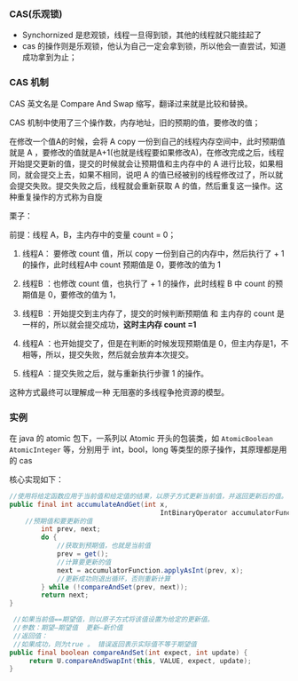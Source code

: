 ### CAS(乐观锁)

- Synchornized 是悲观锁，线程一旦得到锁，其他的线程就只能挂起了
- cas 的操作则是乐观锁，他认为自己一定会拿到锁，所以他会一直尝试，知道成功拿到为止；



### CAS 机制

CAS 英文名是 Compare And Swap 缩写，翻译过来就是比较和替换。

CAS 机制中使用了三个操作数，内存地址，旧的预期的值，要修改的值；

在修改一个值A的时候，会将 A copy 一份到自己的线程内存空间中，此时预期值就是 A ，要修改的值就是A+1(也就是线程要如果修改A)，在修改完成之后，线程开始提交更新的值，提交的时候就会让预期值和主内存中的 A 进行比较，如果相同，就会提交上去，如果不相同，说吧 A 的值已经被别的线程修改过了，所以就会提交失败。提交失败之后，线程就会重新获取 A 的值，然后重复这一操作。这种重复操作的方式称为自旋

栗子：

前提：线程 A，B，主内存中的变量 count = 0；

1. 线程A： 要修改 count 值，所以 copy 一份到自己的内存中，然后执行了 + 1 的操作，此时线程A中 count 预期值是 0，要修改的值为 1

2. 线程B ：也修改 count 值，也执行了 + 1 的操作，此时线程 B 中 count 的预期值是 0，要修改的值为 1，

3. 线程B ：开始提交到主内存了，提交的时候判断预期值 和 主内存的 count 是一样的，所以就会提交成功，**这时主内存 count =1**

4. 线程A ：也开始提交了，但是在判断的时候发现预期值是 0，但主内存是1，不相等，所以，提交失败，然后就会放弃本次提交。

5. 线程A ：提交失败之后，就与重新执行步骤 1 的操作。



这种方式最终可以理解成一种 无阻塞的多线程争抢资源的模型。



### 实例

在 java 的 atomic 包下，一系列以 Atomic 开头的包装类，如 `AtomicBoolean` `AtomicInteger` 等，分别用于 int，bool，long 等类型的原子操作，其原理都是用的 cas

核心实现如下：

```java
//使用将给定函数应用于当前值和给定值的结果，以原子方式更新当前值，并返回更新后的值。 该函数应无副作用，因为当尝试更新由于线程间争用而失败时，可能会重新应用该函数。 应用该函数时，将当前值作为其第一个参数，并将给定的update作为第二个参数 
public final int accumulateAndGet(int x,
                                      IntBinaryOperator accumulatorFunction) {
    //预期值和要更新的值
        int prev, next;
        do {
            //获取到预期值，也就是当前值
            prev = get();
            //计算要更新的值
            next = accumulatorFunction.applyAsInt(prev, x);
            //更新成功则退出循环，否则重新计算
        } while (!compareAndSet(prev, next));
        return next;
}

 //如果当前值==期望值，则以原子方式将该值设置为给定的更新值。
 //参数：期望–期望值  更新–新价值
 //返回值：
 //如果成功，则为true 。 错误返回表示实际值不等于期望值
public final boolean compareAndSet(int expect, int update) {
     return U.compareAndSwapInt(this, VALUE, expect, update);
}
```

